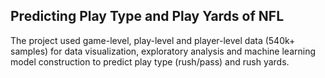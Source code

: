 ## Predicting Play Type and Play Yards of NFL
The project used game-level, play-level and player-level data (540k+ samples) for data visualization, exploratory analysis and machine learning model construction to predict play type (rush/pass) and rush yards.
